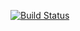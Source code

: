 [![Build Status](https://travis-ci.org/monkeyphp/mphp-flickr-photos-get-info.png)](https://travis-ci.org/monkeyphp/mphp-flickr-photos-get-info)